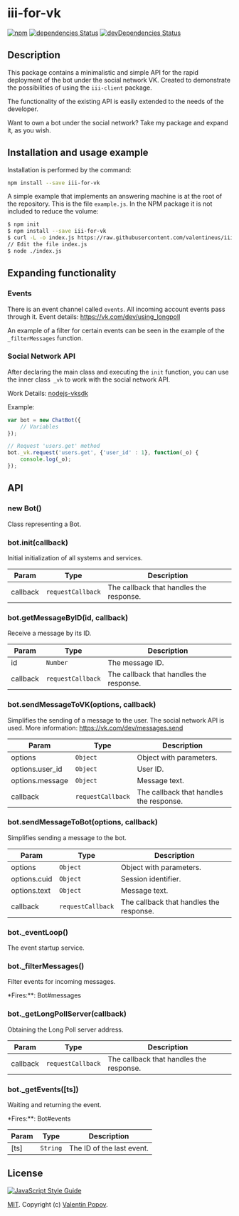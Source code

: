 # iii-for-vk
[![npm](https://img.shields.io/npm/v/iii-for-vk.svg)](https://www.npmjs.com/package/iii-for-vk)
[![dependencies Status](https://david-dm.org/valentineus/iii-for-vk/status.svg)](https://david-dm.org/valentineus/iii-for-vk)
[![devDependencies Status](https://david-dm.org/valentineus/iii-for-vk/dev-status.svg)](https://david-dm.org/valentineus/iii-for-vk?type=dev)

## Description
This package contains a minimalistic and simple API for the rapid deployment of the bot under the social network VK.
Created to demonstrate the possibilities of using the `iii-client` package.

The functionality of the existing API is easily extended to the needs of the developer.

Want to own a bot under the social network? Take my package and expand it, as you wish.

## Installation and usage example
Installation is performed by the command:
```bash
npm install --save iii-for-vk
```

A simple example that implements an answering machine is at the root of the repository.
This is the file `example.js`.
In the NPM package it is not included to reduce the volume:
```bash
$ npm init
$ npm install --save iii-for-vk
$ curl -L -o index.js https://raw.githubusercontent.com/valentineus/iii-for-vk/master/example.js
// Edit the file index.js
$ node ./index.js
```

## Expanding functionality
### Events
There is an event channel called `events`.
All incoming account events pass through it.
Event details: https://vk.com/dev/using_longpoll

An example of a filter for certain events can be seen in the example of the `_filterMessages` function.

### Social Network API
After declaring the main class and executing the `init` function, you can use the inner class` _vk` to work with the social network API.

Work Details: [nodejs-vksdk](https://github.com/57uff3r/nodejs-vksdk)

Example:
```javascript
var bot = new ChatBot({
    // Variables
});

// Request 'users.get' method
bot._vk.request('users.get', {'user_id' : 1}, function(_o) {
    console.log(_o);
});
```

## API

### new Bot()
Class representing a Bot.

### bot.init(callback)
Initial initialization of all systems and services.

| Param | Type | Description |
| --- | --- | --- |
| callback | <code>requestCallback</code> | The callback that handles the response. |

### bot.getMessageByID(id, callback)
Receive a message by its ID.

| Param | Type | Description |
| --- | --- | --- |
| id | <code>Number</code> | The message ID. |
| callback | <code>requestCallback</code> | The callback that handles the response. |

### bot.sendMessageToVK(options, callback)
Simplifies the sending of a message to the user.
The social network API is used.
More information: https://vk.com/dev/messages.send

| Param | Type | Description |
| --- | --- | --- |
| options | <code>Object</code> | Object with parameters. |
| options.user_id | <code>Object</code> | User ID. |
| options.message | <code>Object</code> | Message text. |
| callback | <code>requestCallback</code> | The callback that handles the response. |

### bot.sendMessageToBot(options, callback)
Simplifies sending a message to the bot.

| Param | Type | Description |
| --- | --- | --- |
| options | <code>Object</code> | Object with parameters. |
| options.cuid | <code>Object</code> | Session identifier. |
| options.text | <code>Object</code> | Message text. |
| callback | <code>requestCallback</code> | The callback that handles the response. |

### bot._eventLoop()
The event startup service.

### bot._filterMessages()
Filter events for incoming messages.

*Fires:**: Bot#messages  

### bot._getLongPollServer(callback)
Obtaining the Long Poll server address.

| Param | Type | Description |
| --- | --- | --- |
| callback | <code>requestCallback</code> | The callback that handles the response. |

### bot._getEvents([ts])
Waiting and returning the event.

*Fires:**: Bot#events  

| Param | Type | Description |
| --- | --- | --- |
| [ts] | <code>String</code> | The ID of the last event. |

## License
[![JavaScript Style Guide](https://cdn.rawgit.com/feross/standard/master/badge.svg)](https://github.com/eslint/eslint)

[MIT](LICENSE.md).
Copyright (c) [Valentin Popov](https://valentineus.link/).